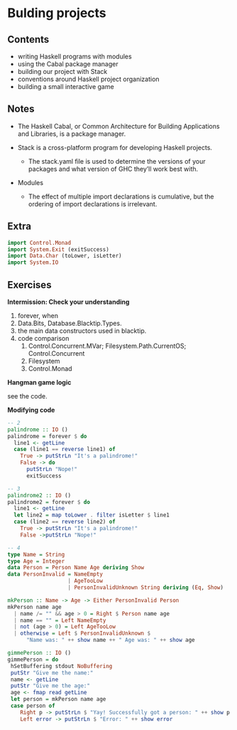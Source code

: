 Bulding projects
================

Contents
--------

-   writing Haskell programs with modules
-   using the Cabal package manager
-   building our project with Stack
-   conventions around Haskell project organization
-   building a small interactive game

Notes
-----

-   The Haskell Cabal, or Common Architecture for Building Applications and Libraries, is a package manager.

-   Stack is a cross-platform program for developing Haskell projects.
    -   The stack.yaml file is used to determine the versions of your packages and what version of GHC they’ll work best with.
-   Modules
    -   The effect of multiple import declarations is cumulative, but the ordering of import declarations is irrelevant.

Extra
-----

``` haskell
import Control.Monad
import System.Exit (exitSuccess)
import Data.Char (toLower, isLetter)
import System.IO
```

Exercises
---------

**Intermission: Check your understanding**

1.  forever, when
2.  Data.Bits, Database.Blacktip.Types.
3.  the main data constructors used in blacktip.
4.  code comparison
    1.  Control.Concurrent.MVar; Filesystem.Path.CurrentOS; Control.Concurrent
    2.  Filesystem
    3.  Control.Monad

**Hangman game logic**

see the code.

**Modifying code**

``` haskell
-- 2
palindrome :: IO ()
palindrome = forever $ do
  line1 <- getLine
  case (line1 == reverse line1) of
    True -> putStrLn "It's a palindrome!"
    False -> do
      putStrLn "Nope!"
      exitSuccess

-- 3
palindrome2 :: IO ()
palindrome2 = forever $ do
  line1 <- getLine
  let line2 = map toLower . filter isLetter $ line1
  case (line2 == reverse line2) of
    True -> putStrLn "It's a palindrome!"
    False ->putStrLn "Nope!"

-- 4
type Name = String
type Age = Integer
data Person = Person Name Age deriving Show
data PersonInvalid = NameEmpty
                   | AgeTooLow
                   | PersonInvalidUnknown String deriving (Eq, Show)

mkPerson :: Name -> Age -> Either PersonInvalid Person
mkPerson name age
  | name /= "" && age > 0 = Right $ Person name age
  | name == "" = Left NameEmpty
  | not (age > 0) = Left AgeTooLow
  | otherwise = Left $ PersonInvalidUnknown $
      "Name was: " ++ show name ++ " Age was: " ++ show age

gimmePerson :: IO ()
gimmePerson = do
 hSetBuffering stdout NoBuffering
 putStr "Give me the name:"
 name <- getLine
 putStr "Give me the age:"
 age <- fmap read getLine
 let person = mkPerson name age
 case person of
    Right p -> putStrLn $ "Yay! Successfully got a person: " ++ show p
    Left error -> putStrLn $ "Error: " ++ show error
```
